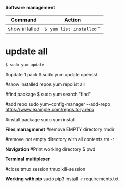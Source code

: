 
**Software management**

|Command                              |Action                               |
|-------------------------------------|-------------------------------------|
|show intalled | ` $ yum list installed ` "

# update all
`$ sudo yum update`

#update 1 pack
$ sudo yum update openssl

#show installed repos
yum repolist all

#find package
$ sudo yum search "find"

#add repo
sudo yum-config-manager --add-repo https://www.example.com/repository.repo

#install package
sudo yum install <PACKAGE>

**Files managmenet**
#remove EMPTY directory
rmdir <DIRECTORY>

#remove not empty directory with all contents
rm -r <DIRECTORY>

**Navigation**
#Print working directory
$ pwd

**Terminal multiplexer**

#close tmux session
tmux kill-session


**Working with pip**
sudo pip3 install -r requirements.txt
